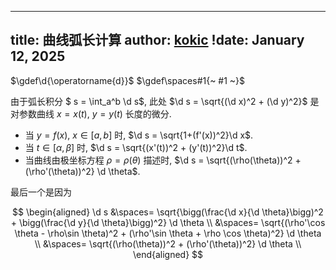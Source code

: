 
---
title: 曲线弧长计算
author: [kokic](/kokic.md)
!date: January 12, 2025
---

$\gdef\d{\operatorname{d}}$
$\gdef\spaces#1{~ #1 ~}$

由于弧长积分 $ s = \int_a^b \d s$, 此处 $\d s = \sqrt{(\d x)^2 + (\d y)^2}$ 是对参数曲线 $x=x(t)$, $y=y(t)$ 长度的微分. 

- 当 $y = f(x)$, $x \in [a,b]$ 时, $\d s = \sqrt{1+(f'(x))^2}\d x$. 
- 当 $t \in [\alpha, \beta]$ 时, $\d s = \sqrt{(x'(t))^2 + (y'(t))^2}\d t$. 
- 当曲线由极坐标方程 $\rho = \rho(\theta)$ 描述时, $\d s = \sqrt{(\rho(\theta))^2 + (\rho'(\theta))^2} \d \theta$. 

最后一个是因为 

$$
\begin{aligned}
\d s 
&\spaces= \sqrt{\bigg(\frac{\d x}{\d \theta}\bigg)^2 + \bigg(\frac{\d y}{\d \theta}\bigg)^2} \d \theta \\
&\spaces= \sqrt{(\rho'\cos \theta - \rho\sin \theta)^2 + (\rho'\sin \theta + \rho \cos \theta)^2} \d \theta \\
&\spaces= \sqrt{(\rho(\theta))^2 + (\rho'(\theta))^2} \d \theta \\
\end{aligned}
$$
